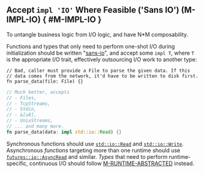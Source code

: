 ﻿<!-- Copyright (c) Microsoft Corporation. Licensed under the MIT license. -->

## Accept `impl 'IO'` Where Feasible ('Sans IO') (M-IMPL-IO) { #M-IMPL-IO }

<why>To untangle business logic from I/O logic, and have N*M composability.</why>
<guideline-status><draft/></guideline-status>

Functions and types that only need to perform one-shot I/O during initialization should be written "[sans-io](https://www.firezone.dev/blog/sans-io)",
and accept some `impl T`, where `T` is the appropriate I/O trait, effectively outsourcing I/O work to another type:

```rust,ignore
// Bad, caller must provide a File to parse the given data. If this
// data comes from the network, it'd have to be written to disk first.
fn parse_data(file: File) {}
```

```rust
// Much better, accepts
// - Files,
// - TcpStreams,
// - Stdin,
// - &[u8],
// - UnixStreams,
// ... and many more.
fn parse_data(data: impl std::io::Read) {}
```

Synchronous functions should use [`std::io::Read`](https://doc.rust-lang.org/std/io/trait.Read.html) and
[`std::io::Write`](https://doc.rust-lang.org/std/io/trait.Write.html). Asynchronous _functions_ targeting more than one runtime should use
[`futures::io::AsyncRead`](https://docs.rs/futures/latest/futures/io/trait.AsyncRead.html) and similar.
_Types_ that need to perform runtime-specific, continuous I/O should follow [M-RUNTIME-ABSTRACTED] instead.

[M-RUNTIME-ABSTRACTED]: /guidelines/libs/ux/#M-RUNTIME-ABSTRACTED
